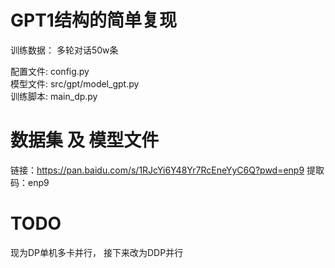 # GPT1结构的简单复现

训练数据：
多轮对话50w条

配置文件: config.py \
模型文件: src/gpt/model_gpt.py \
训练脚本: main_dp.py

# 数据集 及 模型文件
链接：https://pan.baidu.com/s/1RJcYi6Y48Yr7RcEneYyC6Q?pwd=enp9
提取码：enp9

# TODO
现为DP单机多卡并行， 接下来改为DDP并行